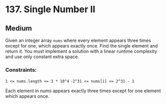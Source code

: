 # 137. Single Number II

## Medium

Given an integer array `nums` where every element appears three times except for one, which appears exactly once. Find
the single element and return it. You must implement a solution with a linear runtime complexity and use only constant
extra space.

### Constraints:

`1 <= nums.length <= 3 * 10^4`
`-2^31 <= nums[i] <= 2^31 - 1`

Each element in nums appears exactly three times except for one element which appears once.
